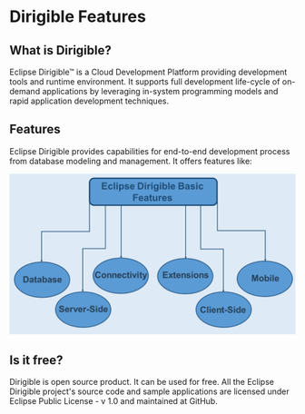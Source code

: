 # Dirigible Features

## What is Dirigible?

Eclipse Dirigible™ is a Cloud Development Platform providing development tools and runtime environment. It supports full development life-cycle of on-demand applications by leveraging in-system programming models and rapid application development techniques.

## Features
Eclipse Dirigible provides capabilities for end-to-end development process from database modeling and management. It offers features like:

![Image](https://github.com/StefanRIvanov/curriculum/blob/patch-2/StefanIvanov/%D0%93%D1%80%D0%B0%D1%84%D0%B8%D0%BA%D0%B0.png)

## Is it free?

Dirigible is open source product. It can be used for free. All the Eclipse Dirigible project's source code and sample applications are licensed under Eclipse Public License - v 1.0 and maintained at GitHub.
